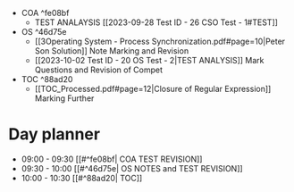 
- COA ^fe08bf
	- TEST ANALAYSIS [[2023-09-28 Test ID - 26 CSO Test - 1#TEST]]
- OS  ^46d75e
	- [[3Operating System - Process Synchronization.pdf#page=10|Peter Son Solution]] Note Marking and Revision
	- [[2023-10-02 Test ID - 20 OS Test - 2|TEST ANALYSIS]] Mark Questions and Revision of Compet
- TOC  ^88ad20
	- [[TOC_Processed.pdf#page=12|Closure of Regular Expression]] Marking Further 
# Day planner

- 09:00 - 09:30 [[#^fe08bf| COA TEST REVISION]]
- 09:30 - 10:00 [[#^46d75e| OS NOTES and TEST REVISION]]
- 10:00 - 10:30 [[#^88ad20| TOC]]